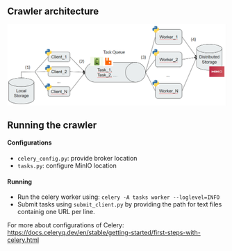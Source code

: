 
## Crawler architecture
![alt text](https://github.com/ossama131/machine-learning-methods-for-sitemap-analysis-compression-classification/blob/main/resources/distributed_crawler.PNG?raw=true)

## Running the crawler
#### Configurations
- `celery_config.py`: provide broker location
- `tasks.py`: configure MinIO location

#### Running
- Run the celery worker using: `celery -A tasks worker --loglevel=INFO`
- Submit tasks using `submit_client.py` by providing the path for text files containig one URL per line.

For more about configurations of Celery: https://docs.celeryq.dev/en/stable/getting-started/first-steps-with-celery.html
